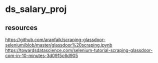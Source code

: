 # ds_salary_proj

## resources
https://github.com/arapfaik/scraping-glassdoor-selenium/blob/master/glassdoor%20scraping.ipynb
https://towardsdatascience.com/selenium-tutorial-scraping-glassdoor-com-in-10-minutes-3d0915c6d905
